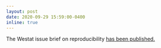 ```yaml
---
layout: post
date: 2020-09-29 15:59:00-0400
inline: true
---
```


The Westat issue brief on reproducibility [has been published.](https://www.westat.com/articles/westat-data-scientists-detail-best-coding-practices)
